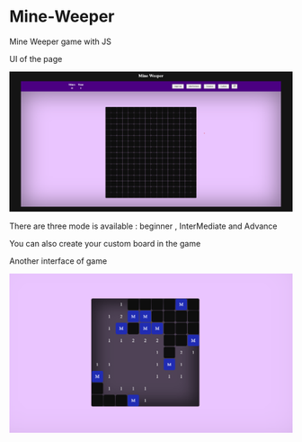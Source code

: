 # Mine-Weeper

Mine Weeper game with JS

UI of the page

![page view](./img/Screenshot%202024-08-01%20170406.png)

There are three mode is available : beginner , InterMediate and Advance

You can also create your custom board in the game




Another interface of game

![playing view](./img/Screenshot%202024-08-01%20170923.png)
